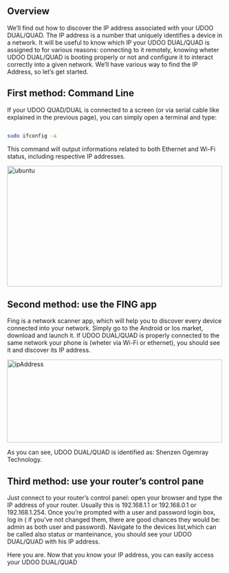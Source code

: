 ## Overview

We’ll find out how to discover the IP address associated with your UDOO DUAL/QUAD. The IP address is a number that uniquely identifies a device in a network. It will be useful to know which IP your UDOO DUAL/QUAD is assigned to for various reasons: connecting to it remotely, knowing wheter UDOO DUAL/QUAD is booting properly or not and configure it to interact correctly into a given network.
We’ll have various way to find the IP Address, so let’s get started.


## First method: Command Line

If your UDOO QUAD/DUAL is connected to a screen (or via serial cable like explained in the previous page), you can simply open a terminal and type:

```bash

sudo ifconfig -a

```

This command will output informations related to both Ethernet and Wi-Fi status, including respective IP addresses.

<img class="alignnone size-full wp-image-2488" src="../img/ubuntu.jpg" alt="ubuntu" width="500" height="281" />


## Second method: use the FING app

Fing is a network scanner app, which will help you to discover every device connected into your network. Simply go to the Android or Ios market, download and launch it. If UDOO DUAL/QUAD is properly connected to the same network your phone is (wheter via Wi-Fi or ethernet), you should see it and discover its IP address.

<img class="alignnone size-full wp-image-2486" src="../img/ipAddress.jpg" alt="ipAddress" width="500" height="193" />

As you can see, UDOO DUAL/QUAD is identified as: Shenzen Ogemray Technology.


## Third method: use your router’s control pane

Just connect to your router’s control panel: open your browser and type the IP address of your router. Usually this is 192.168.1.1 or 192.168.0.1 or 192.168.1.254.
Once you’re prompted with a user and password login box, log in ( if you’ve not changed them, there are good chances they would be: admin as both user and password).
Navigate to the devices list,which can be called also status or manteinance, you should see your UDOO DUAL/QUAD with his IP address.

Here you are. Now that you know your IP address, you can easily access your UDOO DUAL/QUAD
